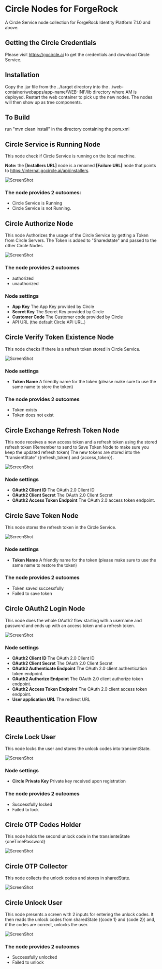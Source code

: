 <!--
 *
 * Copyright 2021 Circle.
-->
# Circle Nodes for ForgeRock

A Circle Service node collection for ForgeRock Identity Platform 7.1.0 and above.  


## Getting the Circle Credentials
Please visit <a href="https://gocircle.ai">https://gocircle.ai</a> to get the credentials and download
Circle Service.
 

## Installation

Copy the .jar file from the ../target directory into the ../web-container/webapps/app-name/WEB-INF/lib directory where AM is deployed.  Restart the web container to pick up the new nodes.  The nodes will then show up as tree components.

## To Build
run "mvn clean install" in the directory containing the pom.xml


## Circle Service is Running Node
This node check if Circle Service is running on the local machine.

<strong>Note:</strong> the <strong>[Installers URL]</strong> node is a renamed <strong>[Failure URL]</strong> node that points to https://internal.gocircle.ai/api/installers.


![ScreenShot](./media/circleisrunning.png)


### The node provides 2 outcomes:
- Circle Service is Running 
- Circle Service is not Running.


## Circle Authorize Node
This node Authorizes the usage of the Circle Service by getting a Token from Circle Servers. The Token is added to "Sharedstate" and passed to the other Circle Nodes

![ScreenShot](./media/circleauthorize.png)


### The node provides 2 outcomes
- authorized   
- unauthorized


### Node settings
- **App Key** The App Key provided by Circle
- **Secret Key** The Secret Key provided by Circle
- **Customer Code** The Customer code provided by Circle
- API URL (the default Circle API URL.)


<h2>
 
## Circle Verify Token Existence Node
This node checks if there is a refresh token stored in Circle Service.

![ScreenShot](./media/circleverifytokenexistence.png)



### Node settings
- **Token Name** A friendly name for the token (please make sure to use the same name to store the token) 
### The node provides 2 outcomes
- Token exists
- Token does not exist

 
## Circle Exchange Refresh Token Node
This node receives a new access token and a refresh token using the stored refresh token (Remember to send to Save Token Node to make sure you keep the updated refresh token)
The new tokens are stored into the "transientState" ({refresh_token} and {access_token}).

![ScreenShot](./media/circleexchangetoken.png)


### Node settings
- **OAuth2 Client ID** The OAuth 2.0 Client ID
- **OAuth2 Client Secret** The OAuth 2.0 Client Secret
- **OAuth2 Access Token Endpoint** The OAuth 2.0 access token endpoint.

 
 
## Circle Save Token Node
This node stores the refresh token in the Circle Service.

![ScreenShot](./media/circlesavetoken.png)


### Node settings
- **Token Name** A friendly name for the token (please make sure to use the same name to restore the token) 
### The node provides 2 outcomes
- Token saved successfully 
- Failed to save token


## Circle OAuth2 Login Node
This node does the whole OAuth2 flow starting with a username and password and ends up with an access token and a refresh token.


![ScreenShot](./media/circleoauth2login.png)

### Node settings
- **OAuth2 Client ID** The OAuth 2.0 Client ID
- **OAuth2 Client Secret** The OAuth 2.0 Client Secret
- **OAuth2 Authenticate Endpoint** The OAuth 2.0 client authentication token endpoint.
- **OAuth2 Authorize Endpoint** The OAuth 2.0 client authorize token endpoint.
- **OAuth2 Access Token Endpoint** The OAuth 2.0 client access token endpoint.
- **User application URL** The redirect URL
 
 

# Reauthentication Flow

## Circle Lock User
This node locks the user and stores the unlock codes into transientState.

![ScreenShot](./media/circlelockuser.png)


### Node settings
- **Circle Private Key** Private key received upon registration



### The node provides 2 outcomes
- Successfully locked
- Failed to lock


## Circle OTP Codes Holder
This node holds the second unlock code in the transienteState {oneTimePassword} 

![ScreenShot](./media/circleotpcodesholder.png)


## Circle OTP Collector
This node collects the unlock codes and stores in sharedState.

![ScreenShot](./media/circleotpcollector.png)


## Circle Unlock User
This node presents a screen with 2 inputs for entering the unlock codes. It then reads the unlock codes from sharedState ({code 1} and {code 2}) and, if the codes are correct, unlocks the user.

![ScreenShot](./media/circleunlockuser.png)

### The node provides 2 outcomes
- Successfully unlocked
- Failed to unlock

